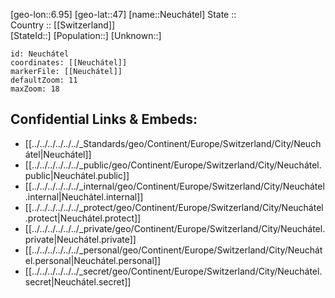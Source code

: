 ﻿---
location: [47,6.95] 
mapzoom: [7,12] 
mapmarker: city 
type: City
tags:
- geo/City


SpocWebEntityId: 32802
isDeleted: false
confidential: public

---
[geo-lon::6.95] 
[geo-lat::47] 
[name::Neuchátel] 
State ::  
Country :: [[Switzerland]]  
[StateId::] 
[Population::] 
[Unknown::] 


```leaflet
id: Neuchátel
coordinates: [[Neuchátel]] 
markerFile: [[Neuchátel]] 
defaultZoom: 11 
maxZoom: 18
```


## Confidential Links & Embeds: 
- [[../../../../../../_Standards/geo/Continent/Europe/Switzerland/City/Neuchátel|Neuchátel]] 
- [[../../../../../../_public/geo/Continent/Europe/Switzerland/City/Neuchátel.public|Neuchátel.public]] 
- [[../../../../../../_internal/geo/Continent/Europe/Switzerland/City/Neuchátel.internal|Neuchátel.internal]] 
- [[../../../../../../_protect/geo/Continent/Europe/Switzerland/City/Neuchátel.protect|Neuchátel.protect]] 
- [[../../../../../../_private/geo/Continent/Europe/Switzerland/City/Neuchátel.private|Neuchátel.private]] 
- [[../../../../../../_personal/geo/Continent/Europe/Switzerland/City/Neuchátel.personal|Neuchátel.personal]] 
- [[../../../../../../_secret/geo/Continent/Europe/Switzerland/City/Neuchátel.secret|Neuchátel.secret]] 
